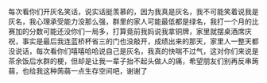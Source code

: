 每次看你们开灰名笑话，说实话挺羡慕的，因为我真是灰名，我不可能笑着说我是灰名，我心理承受能力没那么强，群里的家人可能最低都是绿名，我打一个月的比赛加的分数可能还没你们一局多，打算竟前我妈说我拿铜牌，家里就摆桌酒席庆祝，事实是最后我连蓝桥杯省三的门也没敲开，成绩出来的那天，家里人一整天都没说话，每次看你们嘻嘻哈哈说自己是灰名，我真的快喘不过气，这对你们来说是茶余饭后水群的梗，但却是让我一辈子抬不起头做人的痛，希望朋友们别再反串蒟蒻，也给我这种蒟蒻一点生存空间吧，谢谢了



<!--
**MorkCarpenter/MorkCarpenter** is a ✨ _special_ ✨ repository because its `README.md` (this file) appears on your GitHub profile.

Here are some ideas to get you started:

- 🔭 I’m currently working on ...
- 🌱 I’m currently learning ...
- 👯 I’m looking to collaborate on ...
- 🤔 I’m looking for help with ...
- 💬 Ask me about ...
- 📫 How to reach me: ...
- 😄 Pronouns: ...
- ⚡ Fun fact: ...
-->
